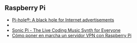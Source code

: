 ## Raspberry Pi


* [Pi-hole®: A black hole for Internet advertisements](https://pi-hole.net/)
* 
* [Sonic Pi - The Live Coding Music Synth for Everyone](https://sonic-pi.net/)
* [Cómo poner en marcha un servidor VPN con Raspberry Pi](https://hipertextual.com/2020/05/servidor-vpn-openvpn-raspberry-pi/amp?__twitter_impression=true)
<!--stackedit_data:
eyJoaXN0b3J5IjpbLTIwMDYyMjEwNTldfQ==
-->
